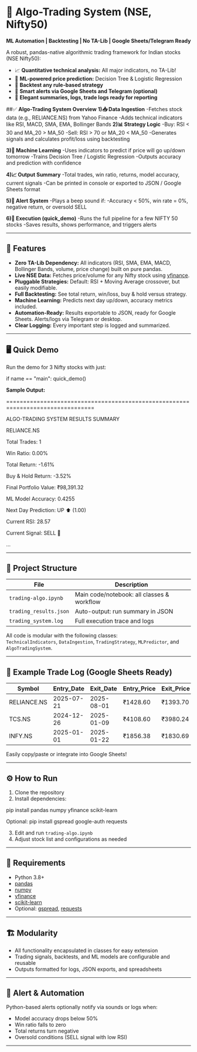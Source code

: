 # 🚀 Algo-Trading System (NSE, Nifty50)  
**ML Automation | Backtesting | No TA-Lib | Google Sheets/Telegram Ready**

A robust, pandas-native algorithmic trading framework for Indian stocks (NSE Nifty50):

- 📈 **Quantitative technical analysis:** All major indicators, no TA-Lib!  
- 🤖 **ML-powered price prediction:** Decision Tree & Logistic Regression  
- 🔗 **Backtest any rule-based strategy**  
- 📢 **Smart alerts via Google Sheets and Telegram (optional)**  
- 📝 **Elegant summaries, logs, trade logs ready for reporting**

##✅ **Algo-Trading System Overview** 
**1)📥 Data Ingestion**
-Fetches stock data (e.g., RELIANCE.NS) from Yahoo Finance
-Adds technical indicators like RSI, MACD, SMA, EMA, Bollinger Bands
**2)📊 Strategy Logic**
-Buy: RSI < 30 and MA_20 > MA_50
-Sell: RSI > 70 or MA_20 < MA_50
-Generates signals and calculates profit/loss using backtesting

**3)🤖 Machine Learning**
-Uses indicators to predict if price will go up/down tomorrow
-Trains Decision Tree / Logistic Regression
-Outputs accuracy and prediction with confidence

**4)📈 Output Summary**
-Total trades, win ratio, returns, model accuracy, current signals
-Can be printed in console or exported to JSON / Google Sheets format

**5)🔔 Alert System**
-Plays a beep sound if:
-Accuracy < 50%, win rate = 0%, negative return, or oversold SELL

**6)🎯 Execution (quick_demo)**
-Runs the full pipeline for a few NIFTY 50 stocks
-Saves results, shows performance, and triggers alerts

---

## 🎯 Features

- **Zero TA-Lib Dependency:** All indicators (RSI, SMA, EMA, MACD, Bollinger Bands, volume, price change) built on pure pandas.  
- **Live NSE Data:** Fetches price/volume for any Nifty stock using [yfinance](https://github.com/ranaroussi/yfinance).  
- **Pluggable Strategies:** Default: RSI + Moving Average crossover, but easily modifiable.  
- **Full Backtesting:** See total return, win/loss, buy & hold versus strategy.  
- **Machine Learning:** Predicts next day up/down, accuracy metrics included.  
- **Automation-Ready:** Results exportable to JSON, ready for Google Sheets. Alerts/logs via Telegram or desktop.  
- **Clear Logging:** Every important step is logged and summarized.  

---

## 🖥️ Quick Demo

Run the demo for 3 Nifty stocks with just:

if name == "main":
quick_demo()

**Sample Output:**

================================================================================

ALGO-TRADING SYSTEM RESULTS SUMMARY

RELIANCE.NS

Total Trades: 1

Win Ratio: 0.00%

Total Return: -1.61%

Buy & Hold Return: -3.52%

Final Portfolio Value: ₹98,391.32

ML Model Accuracy: 0.4255

Next Day Prediction: UP ⬆️ (1.00)

Current RSI: 28.57

Current Signal: SELL 🔴

...

---

## 📁 Project Structure

| File                 | Description                               |
|----------------------|-------------------------------------------|
| `trading-algo.ipynb` | Main code/notebook: all classes & workflow |
| `trading_results.json` | Auto-output: run summary in JSON          |
| `trading_system.log` | Full execution trace and logs             |

All code is modular with the following classes:  
`TechnicalIndicators`, `DataIngestion`, `TradingStrategy`, `MLPredictor`, and `AlgoTradingSystem`.

---

## 🚦 Example Trade Log (Google Sheets Ready)

| Symbol      | Entry_Date | Exit_Date | Entry_Price | Exit_Price | PnL%  |
|-------------|-------------|-----------|-------------|------------|--------|
| RELIANCE.NS | 2025-07-21  | 2025-08-01| ₹1428.60    | ₹1393.70   | -2.44% |
| TCS.NS      | 2024-12-26  | 2025-01-09| ₹4108.60    | ₹3980.24   | -3.12% |
| INFY.NS     | 2025-01-01  | 2025-01-22| ₹1856.38    | ₹1830.69   | -1.38% |

Easily copy/paste or integrate into Google Sheets!

---

## ⚙️ How to Run

1. Clone the repository  
2. Install dependencies:

pip install pandas numpy yfinance scikit-learn

Optional:
pip install gspread google-auth requests

3. Edit and run `trading-algo.ipynb`  
4. Adjust stock list and configurations as needed  

---

## 🧩 Requirements

- Python 3.8+  
- [pandas](https://pandas.pydata.org/)  
- [numpy](https://numpy.org/)  
- [yfinance](https://github.com/ranaroussi/yfinance)  
- [scikit-learn](https://scikit-learn.org/)  
- Optional: [gspread](https://docs.gspread.org/), [requests](https://docs.python-requests.org/)  

---

## 🏗️ Modularity

- All functionality encapsulated in classes for easy extension  
- Trading signals, backtests, and ML models are configurable and reusable  
- Outputs formatted for logs, JSON exports, and spreadsheets  

---

## 📢 Alert & Automation

Python-based alerts optionally notify via sounds or logs when:

- Model accuracy drops below 50%  
- Win ratio falls to zero  
- Total returns turn negative  
- Oversold conditions (SELL signal with low RSI)  

---
